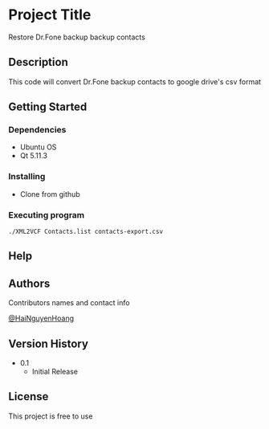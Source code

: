 # Project Title

Restore Dr.Fone backup backup contacts

## Description

This code will convert Dr.Fone backup contacts to google drive's csv format

## Getting Started

### Dependencies

* Ubuntu OS
* Qt 5.11.3

### Installing

* Clone from github

### Executing program

```
./XML2VCF Contacts.list contacts-export.csv
```

## Help


## Authors

Contributors names and contact info

[@HaiNguyenHoang](haihoangsoftware@gmail.com)

## Version History

* 0.1
    * Initial Release

## License

This project is free to use

